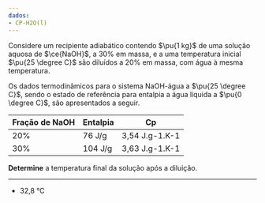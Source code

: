 ```yaml
---
dados:
- CP-H2O(l)
---
```

Considere um recipiente adiabático contendo $\pu{1 kg}$ de uma solução aquosa de $\ce{NaOH}$, a $30\%$ em massa, e a uma temperatura inicial $\pu{25 \degree C}$ são diluídos a $20\%$ em massa, com água à mesma temperatura. 

Os dados termodinâmicos para o sistema NaOH-água a $\pu{25 \degree C}$, sendo o estado de referência
para entalpia a água líquida a $\pu{0 \degree C}$, são apresentados a seguir.

| Fração de NaOH | Entalpia | Cp             |
|----------------|----------|----------------|
|       20%      |  76 J/g  | 3,54 J.g-1.K-1 |
|       30%      |  104 J/g | 3,63 J.g-1.K-1 |

**Determine** a temperatura final da solução após a diluição.

---
- 32,8 °C
